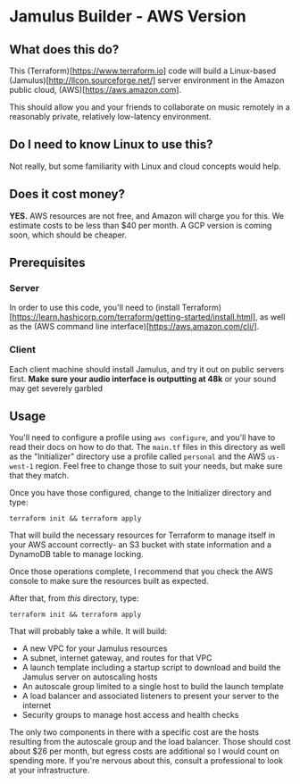 # Jamulus Builder - AWS Version

## What does this do?
This (Terraform)[https://www.terraform.io] code will build a Linux-based
(Jamulus)[http://llcon.sourceforge.net/] server environment in the Amazon
public cloud, (AWS)[https://aws.amazon.com].

This should allow you and your friends to collaborate on music remotely in a
reasonably private, relatively low-latency environment.

## Do I need to know Linux to use this?
Not really, but some familiarity with Linux and cloud concepts would help.

## Does it cost money?
**YES.** AWS resources are not free, and Amazon will charge you for this. We
estimate costs to be less than $40 per month. A GCP version is coming soon,
which should be cheaper.

## Prerequisites
### Server
In order to use this code, you'll need to (install Terraform)[https://learn.hashicorp.com/terraform/getting-started/install.html], as well as the (AWS command line interface)[https://aws.amazon.com/cli/].

### Client
Each client machine should install Jamulus, and try it out on public servers
first. **Make sure your audio interface is outputting at 48k** or your sound
may get severely garbled

## Usage

You'll need to configure a profile using `aws configure`, and you'll have to
read their docs on how to do that. The `main.tf` files in this directory as
well as the "Initializer" directory use a profile called `personal` and the AWS
`us-west-1` region. Feel free to change those to suit your needs, but make sure
that they match.

Once you have those configured, change to the Initializer directory and type:
```
terraform init && terraform apply
```
That will build the necessary resources for Terraform to manage itself in your
AWS account correctly- an S3 bucket with state information and a DynamoDB table
to manage locking.

Once those operations complete, I recommend that you check the AWS console to
make sure the resources built as expected.

After that, from _this_ directory,
type:
```
terraform init && terraform apply
```
That will probably take a while. It will build:

* A new VPC for your Jamulus resources
* A subnet, internet gateway, and routes for that VPC
* A launch template including a startup script to download and build the Jamulus server on autoscaling hosts
* An autoscale group limited to a single host to build the launch template
* A load balancer and associated listeners to present your server to the internet
* Security groups to manage host access and health checks

The only two components in there with a specific cost are the hosts resulting
from the autoscale group and the load balancer. Those should cost about $26 per
month, but egress costs are additional so I would count on spending more. If
you're nervous about this, consult a professional to look at your infrastructure.

